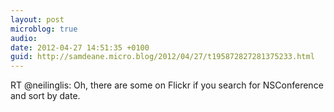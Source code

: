 ```yaml
---
layout: post
microblog: true
audio: 
date: 2012-04-27 14:51:35 +0100
guid: http://samdeane.micro.blog/2012/04/27/t195872827281375233.html
---
```

RT @neilinglis: Oh, there are some on Flickr if you search for NSConference and sort by date.
